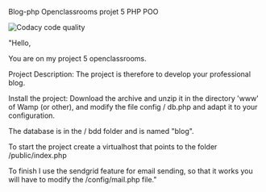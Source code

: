 Blog-php
Openclassrooms projet 5 PHP POO

<img src="https://api.codacy.com/project/badge/Grade/ebdf191541024da1b3364534f80935af" alt="Codacy code quality" />

"Hello,

You are on my project 5 openclassrooms.

Project Description: The project is therefore to develop your professional blog.

Install the project: Download the archive and unzip it in the directory 'www' of Wamp (or other), and modify the file config / db.php and adapt it to your configuration.

The database is in the / bdd folder and is named "blog".

To start the project create a virtualhost that points to the folder /public/index.php

To finish I use the sendgrid feature for email sending, so that it works you will have to modify the /config/mail.php file."
